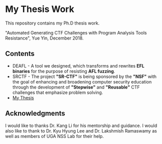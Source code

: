 My Thesis Work
====================================================================

This repository contains my Ph.D thesis work.

"Automated Generating CTF Challenges with Program Analysis Tools Resistance", Yue Yin, December 2018.

## Contents

* DEAFL - A tool we designed, which transforms and rewrites <strong>EFL binaries</strong> for the purpose of resisting <strong>AFL fuzzing</strong>.
* SRCTF - The project <strong>"SR-CTF"</strong> is being sponsored by the <strong>"NSF"</strong> with the goal of enhancing and broadening computer security education through the development of <strong>"Stepwise"</strong> and <strong>"Reusable"</strong> CTF challenges that emphasize problem solving.
* <a href="https://github.com/yinyueacm/UGA-thesis/blob/master/yy_thesis.pdf">My Thesis</a>

## Acknowledgments

I would like to thanks Dr. Kang Li for his mentorship and guidance. I would also like to thank to Dr. Kyu Hyung Lee and Dr. Lakshmish Ramaswamy as well as members of UGA NSS Lab for their help.
